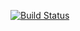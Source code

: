 [![Build Status](https://api.travis-ci.org/amidukr/virtual-network-framework-js.svg)](https://travis-ci.org/amidukr/virtual-network-framework-js)
